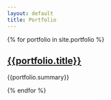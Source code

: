 ```yaml
---
layout: default
title: Portfolio
---
```

{% for portfolio in site.portfolio %}
<div class="portfolio">
<h2><a href="{{site.baseurl}}/portfolio/{{portfolio.slug}}">{{portfolio.title}}</a></h2>
{{portfolio.summary}}
</div>

{% endfor %}